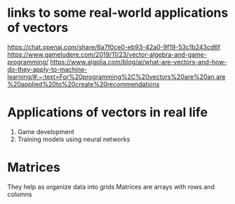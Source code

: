 # links to some real-world applications of vectors
https://chat.openai.com/share/6a7f0ce0-eb93-42a0-9f19-53c1b243cd6f
https://www.gameludere.com/2019/11/23/vector-algebra-and-game-programming/
https://www.algolia.com/blog/ai/what-are-vectors-and-how-do-they-apply-to-machine-learning/#:~:text=For%20programming%2C%20vectors%20are%20an,are%20applied%20to%20create%20recommendations

# Applications of vectors in real life
1. Game development
2. Training models using neural networks

# Matrices
They help as organize data into grids
Matrices are arrays with rows and columns